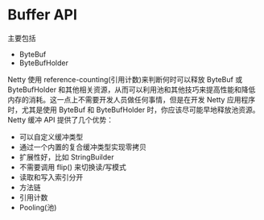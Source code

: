 Buffer API
====

主要包括

* ByteBuf
* ByteBufHolder

Netty 使用 reference-counting(引用计数)来判断何时可以释放 ByteBuf 或 ByteBufHolder 和其他相关资源，从而可以利用池和其他技巧来提高性能和降低内存的消耗。这一点上不需要开发人员做任何事情，但是在开发 Netty 应用程序时，尤其是使用 ByteBuf 和 ByteBufHolder 时，你应该尽可能早地释放池资源。
Netty 缓冲 API 提供了几个优势：

* 可以自定义缓冲类型
* 通过一个内置的复合缓冲类型实现零拷贝
* 扩展性好，比如 StringBuilder
* 不需要调用 flip() 来切换读/写模式
* 读取和写入索引分开
* 方法链
* 引用计数
* Pooling(池)